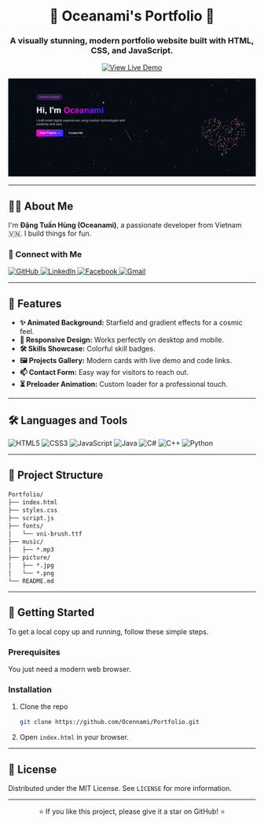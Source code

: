 <div align="center">

# 🌌 Oceanami's Portfolio 🌌

### A visually stunning, modern portfolio website built with HTML, CSS, and JavaScript.

[![View Live Demo](https://img.shields.io/badge/View_Live_Demo-25C488?style=for-the-badge&logo=vercel&logoColor=white)](https://portfolio-drab-eta-20.vercel.app/)

</div>

<p align="center">
  <img src="picture/PortfolioProject.png" width="800"/>
</p>

---

## 👨‍💻 About Me

I'm **Đặng Tuấn Hùng (Oceanami)**, a passionate developer from Vietnam 🇻🇳. I build things for fun.

### 🤝 Connect with Me

<p align="left">
  <a href="https://github.com/Ocennami" target="_blank">
    <img src="https://img.shields.io/badge/GitHub-100000?style=for-the-badge&logo=github&logoColor=white" alt="GitHub"/>
  </a>
  <a href="https://www.linkedin.com/in/hung-dang-tuan-9a618737a/" target="_blank">
    <img src="https://img.shields.io/badge/LinkedIn-0077B5?style=for-the-badge&logo=linkedin&logoColor=white" alt="LinkedIn"/>
  </a>
  <a href="https://www.facebook.com/anghung.358819/" target="_blank">
    <img src="https://img.shields.io/badge/Facebook-1877F2?style=for-the-badge&logo=facebook&logoColor=white" alt="Facebook"/>
  </a>
  <a href="mailto:dangtuanhung2354@gmail.com" target="_blank">
    <img src="https://img.shields.io/badge/Gmail-D14836?style=for-the-badge&logo=gmail&logoColor=white" alt="Gmail"/>
  </a>
</p>

---

## 🚀 Features

- **✨ Animated Background:** Starfield and gradient effects for a cosmic feel.
- **📱 Responsive Design:** Works perfectly on desktop and mobile.
- **🛠️ Skills Showcase:** Colorful skill badges.
- **🖼️ Projects Gallery:** Modern cards with live demo and code links.
- **📫 Contact Form:** Easy way for visitors to reach out.
- **⏳ Preloader Animation:** Custom loader for a professional touch.

---

## 🛠️ Languages and Tools

<p align="left">
  <img src="https://img.shields.io/badge/HTML5-E34F26?style=for-the-badge&logo=html5&logoColor=white" alt="HTML5"/>
  <img src="https://img.shields.io/badge/CSS3-1572B6?style=for-the-badge&logo=css3&logoColor=white" alt="CSS3"/>
  <img src="https://img.shields.io/badge/JavaScript-F7DF1E?style=for-the-badge&logo=javascript&logoColor=black" alt="JavaScript"/>
  <img src="https://img.shields.io/badge/Java-ED8B00?style=for-the-badge&logo=openjdk&logoColor=white" alt="Java"/>
  <img src="https://img.shields.io/badge/C%23-239120?style=for-the-badge&logo=c-sharp&logoColor=white" alt="C#"/>
  <img src="https://img.shields.io/badge/C%2B%2B-00599C?style=for-the-badge&logo=c%2B%2B&logoColor=white" alt="C++"/>
  <img src="https://img.shields.io/badge/Python-3776AB?style=for-the-badge&logo=python&logoColor=white" alt="Python"/>
</p>

---

## 📂 Project Structure

```
Portfolio/
├── index.html
├── styles.css
├── script.js
├── fonts/
│   └── vni-brush.ttf
├── music/
│   ├── *.mp3
├── picture/
│   ├── *.jpg
│   └── *.png
└── README.md
```

---

## 🚀 Getting Started

To get a local copy up and running, follow these simple steps.

### Prerequisites

You just need a modern web browser.

### Installation

1.  Clone the repo
    ```sh
    git clone https://github.com/Ocennami/Portfolio.git
    ```
2.  Open `index.html` in your browser.

---

## 📜 License

Distributed under the MIT License. See `LICENSE` for more information.

---

<p align="center">
  ⭐️ If you like this project, please give it a star on GitHub! ⭐️
</p>
